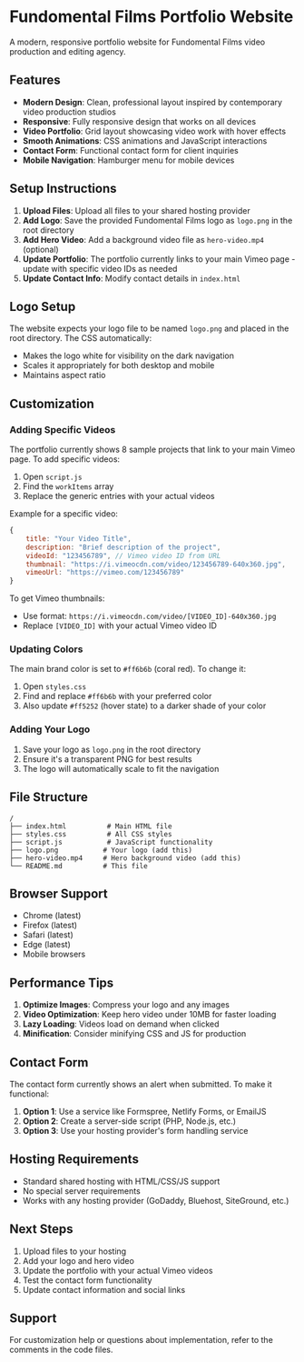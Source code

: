 # Fundomental Films Portfolio Website

A modern, responsive portfolio website for Fundomental Films video production and editing agency.

## Features

- **Modern Design**: Clean, professional layout inspired by contemporary video production studios
- **Responsive**: Fully responsive design that works on all devices
- **Video Portfolio**: Grid layout showcasing video work with hover effects
- **Smooth Animations**: CSS animations and JavaScript interactions
- **Contact Form**: Functional contact form for client inquiries
- **Mobile Navigation**: Hamburger menu for mobile devices

## Setup Instructions

1. **Upload Files**: Upload all files to your shared hosting provider
2. **Add Logo**: Save the provided Fundomental Films logo as `logo.png` in the root directory
3. **Add Hero Video**: Add a background video file as `hero-video.mp4` (optional)
4. **Update Portfolio**: The portfolio currently links to your main Vimeo page - update with specific video IDs as needed
5. **Update Contact Info**: Modify contact details in `index.html`

## Logo Setup

The website expects your logo file to be named `logo.png` and placed in the root directory. The CSS automatically:
- Makes the logo white for visibility on the dark navigation
- Scales it appropriately for both desktop and mobile
- Maintains aspect ratio

## Customization

### Adding Specific Videos

The portfolio currently shows 8 sample projects that link to your main Vimeo page. To add specific videos:

1. Open `script.js`
2. Find the `workItems` array
3. Replace the generic entries with your actual videos

Example for a specific video:
```javascript
{
    title: "Your Video Title",
    description: "Brief description of the project",
    videoId: "123456789", // Vimeo video ID from URL
    thumbnail: "https://i.vimeocdn.com/video/123456789-640x360.jpg",
    vimeoUrl: "https://vimeo.com/123456789"
}
```

To get Vimeo thumbnails:
- Use format: `https://i.vimeocdn.com/video/[VIDEO_ID]-640x360.jpg`
- Replace `[VIDEO_ID]` with your actual Vimeo video ID

### Updating Colors

The main brand color is set to `#ff6b6b` (coral red). To change it:
1. Open `styles.css`
2. Find and replace `#ff6b6b` with your preferred color
3. Also update `#ff5252` (hover state) to a darker shade of your color

### Adding Your Logo

1. Save your logo as `logo.png` in the root directory
2. Ensure it's a transparent PNG for best results
3. The logo will automatically scale to fit the navigation

## File Structure

```
/
├── index.html          # Main HTML file
├── styles.css          # All CSS styles
├── script.js           # JavaScript functionality
├── logo.png           # Your logo (add this)
├── hero-video.mp4     # Hero background video (add this)
└── README.md          # This file
```

## Browser Support

- Chrome (latest)
- Firefox (latest)
- Safari (latest)
- Edge (latest)
- Mobile browsers

## Performance Tips

1. **Optimize Images**: Compress your logo and any images
2. **Video Optimization**: Keep hero video under 10MB for faster loading
3. **Lazy Loading**: Videos load on demand when clicked
4. **Minification**: Consider minifying CSS and JS for production

## Contact Form

The contact form currently shows an alert when submitted. To make it functional:

1. **Option 1**: Use a service like Formspree, Netlify Forms, or EmailJS
2. **Option 2**: Create a server-side script (PHP, Node.js, etc.)
3. **Option 3**: Use your hosting provider's form handling service

## Hosting Requirements

- Standard shared hosting with HTML/CSS/JS support
- No special server requirements
- Works with any hosting provider (GoDaddy, Bluehost, SiteGround, etc.)

## Next Steps

1. Upload files to your hosting
2. Add your logo and hero video
3. Update the portfolio with your actual Vimeo videos
4. Test the contact form functionality
5. Update contact information and social links

## Support

For customization help or questions about implementation, refer to the comments in the code files.